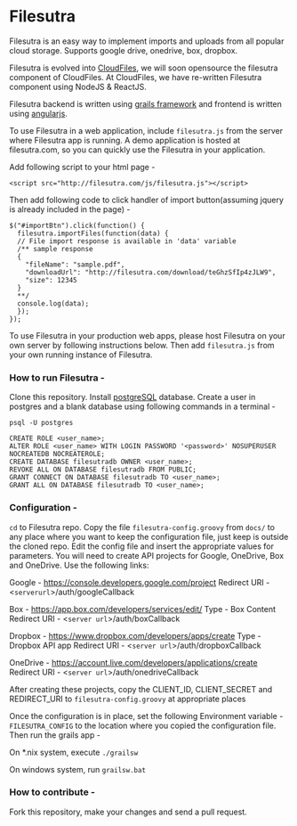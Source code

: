 # Filesutra

Filesutra is an easy way to implement imports and uploads from all popular cloud storage. Supports google drive, onedrive, box, dropbox.

Filesutra is evolved into [CloudFiles](https://cloudfilesapp.co), we will soon opensource the filesutra component of CloudFiles. At CloudFiles, we have re-written Filesutra component using NodeJS & ReactJS.

Filesutra backend is written using [grails framework](https://grails.org/) and frontend is written using [angularjs](https://angularjs.org/).

To use Filesutra in a web application, include `filesutra.js` from the server where Filesutra app is running. A demo application is hosted at filesutra.com, so you can quickly use the Filesutra in your application.

Add following script to your html page -

    <script src="http://filesutra.com/js/filesutra.js"></script>

Then add following code to click handler of import button(assuming jquery is already included in the page) - 

    $("#importBtn").click(function() {
      filesutra.importFiles(function(data) {
      // File import response is available in 'data' variable
      /** sample response
      {
        "fileName": "sample.pdf",
        "downloadUrl": "http://filesutra.com/download/teGhzSfIp4zJLW9",
        "size": 12345
      }
      **/
      console.log(data);
      });
    });

To use Filesutra in your production web apps, please host Filesutra on your own server by following instructions below. Then add `filesutra.js` from your own running instance of Filesutra.

### How to run Filesutra - 
Clone this repository.  Install [postgreSQL](http://www.postgresql.org/) database. Create a user in postgres and a blank database using following commands in a terminal - 

    psql -U postgres
    
    CREATE ROLE <user_name>;
    ALTER ROLE <user_name> WITH LOGIN PASSWORD '<password>' NOSUPERUSER NOCREATEDB NOCREATEROLE;
    CREATE DATABASE filesutradb OWNER <user_name>;
    REVOKE ALL ON DATABASE filesutradb FROM PUBLIC;
    GRANT CONNECT ON DATABASE filesutradb TO <user_name>;
    GRANT ALL ON DATABASE filesutradb TO <user_name>;

### Configuration - 	
 `cd` to Filesutra repo.  Copy the file `filesutra-config.groovy` from `docs/` to any place where you want to keep the configuration file, just keep is outside the cloned repo. Edit the config file and insert the appropriate values for parameters. You will need to create API projects for Google, OneDrive, Box and OneDrive. Use the following links:

Google - https://console.developers.google.com/project
Redirect URI - <`serverurl`>/auth/googleCallback
        
Box - https://app.box.com/developers/services/edit/
Type - Box Content
Redirect URI - <`server url`>/auth/boxCallback
    		  
Dropbox - https://www.dropbox.com/developers/apps/create
Type - Dropbox API app
Redirect URI - <`server url`>/auth/dropboxCallback

OneDrive - https://account.live.com/developers/applications/create
Redirect URI - <`server url`>/auth/onedriveCallback

After creating these projects, copy the CLIENT_ID, CLIENT_SECRET and REDIRECT_URI to `filesutra-config.groovy` at appropriate places

Once the configuration is in place, set the following Environment variable - `FILESUTRA_CONFIG` to the location where you copied the configuration file. Then run the grails app -

On *.nix system, execute `./grailsw`

On windows system, run `grailsw.bat`

### How to contribute -
Fork this repository, make your changes and send a pull request.
